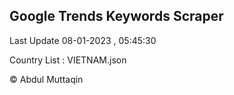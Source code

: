 

## Google Trends Keywords Scraper 
 
Last Update 08-01-2023 , 05:45:30

Country List :
VIETNAM.json



© Abdul Muttaqin 
